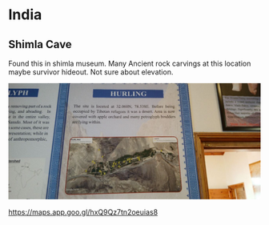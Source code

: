 # India

## Shimla Cave

Found this in shimla museum.
Many Ancient rock carvings at this location maybe survivor hideout.
Not sure about elevation.

![](img/shimla-cave.jpg)

https://maps.app.goo.gl/hxQ9Qz7tn2oeuias8